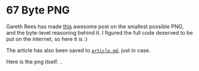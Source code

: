 # 67 Byte PNG

Gareth Rees has made [this][article_url] awesome post on the smallest possible PNG, and the
byte-level reasoning behind it. I figured the full code deserved to be put on the internet, so here
it is :)

The article has also been saved to [`article.md`](./article.md), just in case.

Here is the png itself: ![67 byte png](./67bytepng.png).

[article_url]: https://web.archive.org/web/20231028072847/https://garethrees.org/2007/11/14/pngcrush/
